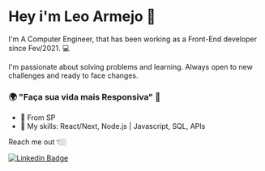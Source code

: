 # Hey i'm Leo Armejo 👋

I'm A Computer Engineer, that has been working as a Front-End developer since Fev/2021.  💻

I'm passionate about solving problems and learning. Always open to new challenges and ready to face changes.

### 🌍 "Faça sua vida mais Responsiva" 🧠

- 📍 From SP
- 🚀 My skills: React/Next, Node.js | Javascript, SQL, APIs


Reach me out 👇🏼

[![Linkedin Badge](https://img.shields.io/badge/-LinkedIn-blue?style=flat-square&logo=Linkedin&logoColor=white&link=https://www.linkedin.com/in/leonardo-armejo-7ab971203/)](https://www.linkedin.com/in/leonardo-armejo-7ab971203/)
